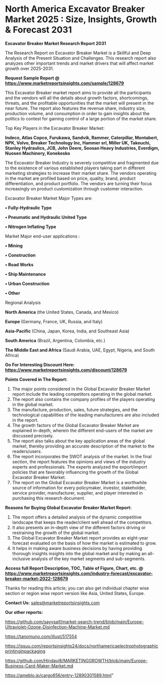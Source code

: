 # North America Excavator Breaker Market 2025 : Size, Insights, Growth & Forecast 2031

<strong>Excavator Breaker Market Research Report 2031</strong>

The Research Report on Excavator Breaker Market is a Skillful and Deep Analysis of the Present Situation and Challenges. This research report also analyzes other important trends and market drivers that will affect market growth over 2025-2031.

<strong>Request Sample Report @ <a href=https://www.marketreportsinsights.com/sample/128679>https://www.marketreportsinsights.com/sample/128679</a></strong>

This Excavator Breaker market report aims to provide all the participants and the vendors will all the details about growth factors, shortcomings, threats, and the profitable opportunities that the market will present in the near future. The report also features the revenue share, industry size, production volume, and consumption in order to gain insights about the politics to contest for gaining control of a large portion of the market share.

Top Key Players in the Excavator Breaker Market:

<strong>Indeco, Atlas Copco, Furukawa, Sandvik, Rammer, Caterpillar, Montabert, NPK, Volvo, Breaker Technology Inc, Hammer srl, Miller UK, Takeuchi, Stanley Hydraulics, JCB, John Deere, Soosan Heavy Industries, Everdigm, Nuosen Machinery, Konekesko</strong>

The Excavator Breaker Industry is severely competitive and fragmented due to the existence of various established players taking part in different marketing strategies to increase their market share. The vendors operating in the market are profiled based on price, quality, brand, product differentiation, and product portfolio. The vendors are turning their focus increasingly on product customization through customer interaction.

Excavator Breaker Market Major Types are:

<strong>• Fully-Hydraulic Type

• Pneumatic and Hydraulic United Type

• Nitrogen Inflating Type</strong>

Market Major end-user applications :

<strong>• Mining

• Construction

• Road Works

• Ship Maintenance

• Urban Construction

• Other</strong>

Regional Analysis

</u><strong><b>North America</b></strong> (the United States, Canada, and Mexico)

<strong><b>Europe </b></strong>(Germany, France, UK, Russia, and Italy)

<strong><b>Asia-Pacific</b></strong> (China, Japan, Korea, India, and Southeast Asia)

<strong><b>South America</b></strong> (Brazil, Argentina, Colombia, etc.)

<strong><b>The Middle East and Africa</b></strong> (Saudi Arabia, UAE, Egypt, Nigeria, and South Africa)

<strong>Go For Interesting Discount Here: <a href=https://www.marketreportsinsights.com/discount/128679>https://www.marketreportsinsights.com/discount/128679</a></strong>

<strong>Points Covered in The Report:</strong>
<ol>
  <li>The major points considered in the Global Excavator Breaker Market report include the leading competitors operating in the global market.</li>
  <li>The report also contains the company profiles of the players operating in the global market.</li>
  <li>The manufacture, production, sales, future strategies, and the technological capabilities of the leading manufacturers are also included in the report.</li>
  <li>The growth factors of the Global Excavator Breaker Market are explained in-depth, wherein the different end-users of the market are discussed precisely.</li>
  <li>The report also talks about the key application areas of the global market, thereby providing an accurate description of the market to the readers/users.</li>
  <li>The report incorporates the SWOT analysis of the market. In the final section, the report features the opinions and views of the industry experts and professionals. The experts analyzed the export/import policies that are favorably influencing the growth of the Global Excavator Breaker Market.</li>
  <li>The report on the Global Excavator Breaker Market is a worthwhile source of information for every policymaker, investor, stakeholder, service provider, manufacturer, supplier, and player interested in purchasing this research document.</li>
</ol>
<strong>Reasons for Buying Global Excavator Breaker Market Report:</strong>

<ol>
  <li>The report offers a detailed analysis of the dynamic competitive landscape that keeps the reader/client well ahead of the competitors.</li>
  <li>It also presents an in-depth view of the different factors driving or restraining the growth of the global market.</li>
  <li>The Global Excavator Breaker Market report provides an eight-year forecast evaluated on the basis of how the market is estimated to grow.</li>
  <li>It helps in making aware business decisions by having providing thorough insights insights into the global market and by making an all-inclusive analysis of the key market segments and sub-segments.</li>
</ol>
<strong>Access full Report Description, TOC, Table of Figure, Chart, etc. @ <a href=https://www.marketreportsinsights.com/industry-forecast/excavator-breaker-market-2022-128679>https://www.marketreportsinsights.com/industry-forecast/excavator-breaker-market-2022-128679</a></strong>


Thanks for reading this article; you can also get individual chapter wise section or region wise report version like Asia, United States, Europe.

<strong>Contact Us:</strong>
sales@marketreportsinsights.com

<strong>Our other reports:</strong>

<a href=https://github.com/sayysaif/market-search-trend/blob/main/Europe-Ultraviolet-Ozone-Disinfection-Machine-Market.md>https://github.com/sayysaif/market-search-trend/blob/main/Europe-Ultraviolet-Ozone-Disinfection-Machine-Market.md</a>

<a href=https://tanomuno.com/illust/517554>https://tanomuno.com/illust/517554</a>

<a href=https://issuu.com/reportsinsights24/docs/northamericaelectrophotographicprintinginpackaging>https://issuu.com/reportsinsights24/docs/northamericaelectrophotographicprintinginpackaging</a>

<a href=https://github.com/Hindavi8/MARKETINGGROWTH/blob/main/Europe-Business-Card-Maker-Market.md>https://github.com/Hindavi8/MARKETINGGROWTH/blob/main/Europe-Business-Card-Maker-Market.md</a>

<a href=https://ameblo.jp/cargo656/entry-12890301589.html>https://ameblo.jp/cargo656/entry-12890301589.html</a>"
